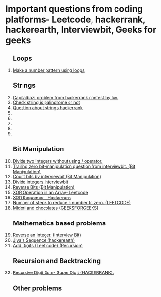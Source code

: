 # Important questions from coding platforms- Leetcode, hackerrank, hackerearth, Interviewbit, Geeks for geeks

<ol>

## Loops 
<li><a href="loops/pattern.cpp">Make a number pattern using loops</a></li>

## Strings
<li><a href="strings/capitalbazi.cpp">Capitalbazi problem from hackerrank contest by luv.</a></li>
<li><a href="strings/palindrome.cpp">Check string is palindrome or not</a></li>
<li><a href="strings/string.cpp">Question about strings hackerrank</a></li>
<li><a href="strings/.cpp"></a></li>
<li><a href="strings/.cpp"></a></li>
<li><a href="strings/.cpp"></a></li>
<li><a href="strings/.cpp"></a></li>
<li><a href="strings/.cpp"></a></li>



## Bit Manipulation
<li><a href="bit-manipulation/devide.cpp">Divide two integers without using / operator.</a></li>
<li><a href="bit-manipulation/trailingzero.cpp">Trailing zero bit-manipulation question from interviewbit. (Bit Manipulation)</a></li>
<li><a href="bit-manipulation/bitcount.cpp">Count bits by interviewbit  (Bit Manipulation)</a></li>
<li><a href="bit-manipulation/divideinteger.cpp">Divide integers interviewbit </a></li>
<li><a href="bit-manipulation/reversebits.cpp">Reverse Bits (Bit Manipulation) </a></li>
<li><a href="bit-manipulation/leetcode-xor-array.cpp">XOR Operation in an Array- Leetcode</a></li>
<li><a href="bit-manipulation/xor-sequence.cpp">XOR Sequence - Hackerrank</a></li>
<li><a href="bit-manipulation/.cpp">Number of steps to reduce a number to zero. (LEETCODE)</a></li>
<li><a href="bit-manipulation/midori.cpp">Midori and chocolates (GEEKSFORGEEKS)</a></li>

## Mathematics based problems
<li><a href="mathematics/reverseinteger.cpp">Reverse an integer. (Interview Bit)</a></li>
<li><a href="mathematics/jiyasequence.cpp">Jiya's Sequence (hackerearth)</a></li>

<li><a href="mathematics/add-digits.cpp">Add Digits (Leet code) (Recursion)</a></li>

## Recursion and Backtracking
<li><a href="recursion-backtracking/superdigit.cpp">Recursive Digit Sum- Super Digit (HACKERRANK).</a></li>


## Other problems

</ol>